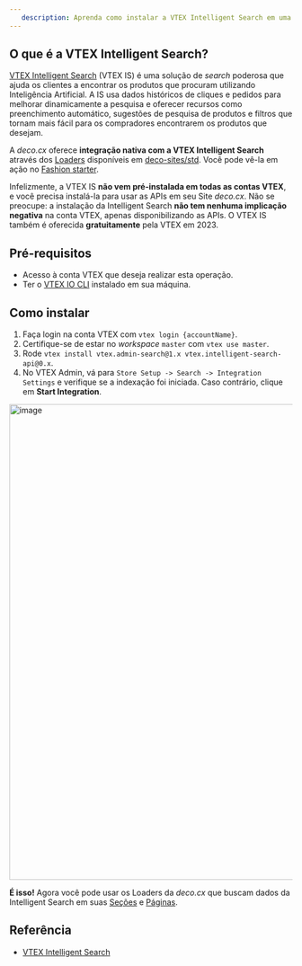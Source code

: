```yaml
---
   description: Aprenda como instalar a VTEX Intelligent Search em uma conta VTEX e aproveitar os conectores integrados da deco.cx
---
```


## O que é a VTEX Intelligent Search?

[VTEX Intelligent Search](https://help.vtex.com/tracks/vtex-intelligent-search)
(VTEX IS) é uma solução de _search_ poderosa que ajuda os clientes a encontrar
os produtos que procuram utilizando Inteligência Artificial. A IS usa dados
históricos de cliques e pedidos para melhorar dinamicamente a pesquisa e
oferecer recursos como preenchimento automático, sugestões de pesquisa de
produtos e filtros que tornam mais fácil para os compradores encontrarem os
produtos que desejam.

A _deco.cx_ oferece **integração nativa com a VTEX Intelligent Search** através
dos [Loaders](/docs/pt/concepts/loader) disponíveis em
[deco-sites/std](https://github.com/deco-sites/std). Você pode vê-la em ação no
[Fashion starter](https://fashion.deco.site).

Infelizmente, a VTEX IS **não vem pré-instalada em todas as contas VTEX**, e
você precisa instalá-la para usar as APIs em seu Site _deco.cx_. Não se
preocupe: a instalação da Intelligent Search **não tem nenhuma implicação
negativa** na conta VTEX, apenas disponibilizando as APIs. O VTEX IS também é
oferecida **gratuitamente** pela VTEX em 2023.

## Pré-requisitos

- Acesso à conta VTEX que deseja realizar esta operação.
- Ter o
  [VTEX IO CLI](https://developers.vtex.com/docs/guides/vtex-io-documentation-vtex-io-cli-installation-and-command-reference)
  instalado em sua máquina.

## Como instalar

1. Faça login na conta VTEX com `vtex login {accountName}`.
2. Certifique-se de estar no _workspace_ `master` com `vtex use master`.
3. Rode `vtex install vtex.admin-search@1.x vtex.intelligent-search-api@0.x`.
4. No VTEX Admin, vá para `Store Setup -> Search -> Integration Settings` e
   verifique se a indexação foi iniciada. Caso contrário, clique em **Start
   Integration**.

<img width="847" alt="image" src="https://user-images.githubusercontent.com/18706156/225157818-47f5da0e-dfa7-4ad8-9d79-818370baba55.png">

**É isso!** Agora você pode usar os Loaders da _deco.cx_ que buscam dados da
Intelligent Search em suas [Seções](/docs/en/concepts/page) e
[Páginas](/docs/en/concepts/page).

## Referência

- [VTEX Intelligent Search](https://help.vtex.com/tracks/vtex-intelligent-search)
